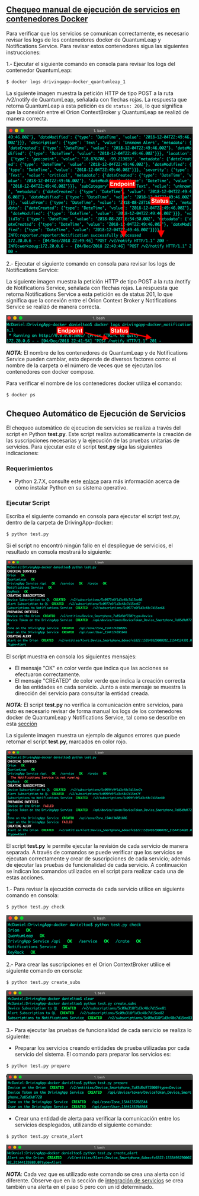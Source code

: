 ## [Chequeo manual de ejecución de servicios en contenedores Docker](#chequeo-manual-de-ejecucion-de-servicios)

Para verificar que los servicios se comunican correctamente, es necesario revisar los logs de los contenedores docker de QuantumLeap y Notifications Service. Para revisar estos contenedores sigua las siguientes instrucciones:

1.- Ejecutar el siguiente comando en consola para revisar los logs del contenedor QuantumLeap:

```sh
$ docker logs drivingapp-docker_quantumleap_1
```

La siguiente imagen muestra la petición HTTP de tipo POST a la ruta /v2/notify de QuantumLeap, señalada con flechas rojas. La respuesta que retorna QuantumLeap  a esta petición es de `status: 200`, lo que significa que la conexión entre el Orion ContextBroker y QuantumLeap se realizó de manera correcta.

![Docker Logs QuantumLeap](./img/manualReview1.png)

2.- Ejecutar el siguiente comando en consola para revisar los logs de Notifications Service:

La siguiente imagen muestra la petición HTTP de tipo POST a la ruta /notify de Notifications Service, señalada con flechas rojas. La respuesta que retorna Notifications Service a esta petición es de status 201, lo que significa que la conexión entre el Orion Context Broker y Notifications Service se realizó de manera correcta.

![Docker Logs Notificatiosn Service](./img/manualReview2.png)

***NOTA***: El nombre de los contenedores de QuantumLeap y de Notifications Service pueden cambiar, esto depende de diversos factores como: el nombre de la carpeta o el número de veces que se ejecutan los contenedores con docker compose. 

Para  verificar el nombre de los contenedores docker utiliza el comando:

```sh
$ docker ps 
```

## Chequeo Automático de Ejecución de Servicios

El chequeo automático de ejecucion de servicios se realiza a través del script en Python **test.py**. Este script realiza automáticamente la creación de las suscripciones necesarias y la ejecución de las pruebas unitarias de servicios. Para ejecutar este el script **test.py** siga las siguientes indicaciones: 

### Requerimientos

- Python 2.7.X, consulte este [enlace](https://www.python.org/downloads/release/python-2715/) para más información acerca de cómo instalar Python en su sistema operativo.

### Ejecutar Script

Escriba el siguiente comando en consola para ejecutar el script test.py, dentro de la carpeta de DrivingApp-docker:

```sh
$ python test.py
```

Si el script no encontró ningún fallo en el despliegue de servicios, el resultado en consola mostrará lo siguiente: 

![Ejecución script test.py](./img/automatedReview1.png)

El script muestra en consola los siguientes mensajes:

- El mensaje "OK" en color verde que indica que las acciones se efectuaron correctamente.
- El mensaje "CREATED" de color verde que indica la creación correcta de las entidades en cada servicio. Junto a este mensaje se muestra la dirección del servicio para consultar la entidad creada.

***NOTA***: El script **test.py** no verifica la comunicación entre servicios, para esto es necesario revisar de forma manual los logs de los contenedores docker de QuantumLeap y Notifications Service, tal como se describe en  esta [sección](#chequeo-manual-de-ejecucion-de-servicios)

La siguiente imagen muestra un ejemplo de algunos errores que puede retornar el script **test.py**, marcados en color rojo.

![Posibles errores que retorna el script test.py](./img/automatedReview2.png)

El script **test.py** le permite ejecutar la revisión de cada servicio de manera separada. A través de comandos se puede verificar que los servicios se ejecutan correctamente y crear de suscripciones de cada servicio; además de ejecutar las pruebas de funcionalidad de cada servicio. A continuación se indican los comandos utilizados en el script para realizar cada una de estas acciones.

1.- Para revisar la ejecución correcta de cada servicio utilice en siguiente comando en consola:

```sh
$ python test.py check
```

![Revisar la ejecución de cada servicio](./img/automatedReview3.png)

2.- Para crear las suscripciones en el Orion ContextBroker utilice el siguiente comando en consola:

```sh
$ python test.py create_subs
```

![Creación e suscripciones en el Orion](./img/automatedReview4.png)

3.- Para ejecutar las pruebas de funcionalidad de cada servicio se realiza lo siguiente:  

- Preparar los servicios creando entidades de prueba utilizadas por cada servicio del sistema. El comando para preparar los servicios es: 

```sh
$ python test.py prepare
```

![Preparar los servicios creando entidades](./img/automatedReview5.png)  

- Crear una entidad de alerta para verificar la comunicación entre los servicios desplegados, utilizando el siguiente comando:

```sh
$ python test.py create_alert
```

![Crear una entidad de alerta](./img/automatedReview6.png)

***NOTA***: Cada vez que es utilizado este comando se crea una alerta con id diferente. Observe que en la sección de [integración de servicios](./tests.md#creacion-de-entidades-para-la-integracion-de-servicioss) se crea también una alerta en el paso 5 pero con un id determinado. 